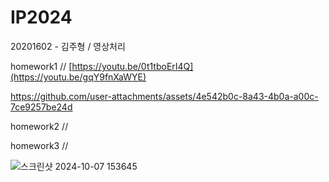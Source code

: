 # IP2024
20201602 - 김주형 / 영상처리

homework1 // [https://youtu.be/0t1tboErI4Q](https://youtu.be/gqY9fnXaWYE)


https://github.com/user-attachments/assets/4e542b0c-8a43-4b0a-a00c-7ce9257be24d


homework2 // 


homework3 //

![스크린샷 2024-10-07 153645](https://github.com/user-attachments/assets/17492c02-ac5a-467a-bf66-2b3f2d488392)
